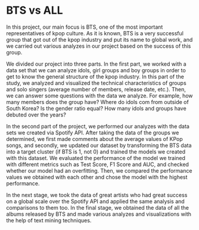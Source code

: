 # BTS vs ALL

In this project, our main focus is BTS, one of the most important representatives of kpop culture. As it is known, BTS is a very successful group that got out of the kpop industry and put its name to global work, and we carried out various analyzes in our project based on the success of this group.

We divided our project into three parts. In the first part, we worked with a data set that we can analyze idols, girl groups and boy groups in order to get to know the general structure of the kpop industry. In this part of the study, we analyzed and visualized the technical characteristics of groups and solo singers (average number of members, release date, etc.). Then,  we can answer some questions with the data we analyze. For example, how many members does the group have? Where do idols com from outside of South Korea? Is the gender ratio equal? How many idols and groups have debuted over the years?


In the second part of the project, we performed our analyzes with the data sets we created via Spotify API.  After taking the data of the groups we determined, we first made comments about the average values of KPop songs, and secondly, we updated our dataset by transforming the BTS  data into a target cluster (if BTS is 1, not 0) and trained the models we created with this dataset. We evaluated the performance of the model we trained with different metrics such as Test Score, F1 Score and AUC, and checked whether our model had an overfitting. Then, we compared the performance values we obtained with each other and chose the model with the highest performance.

In the next stage, we took the data of great artists who had great success on a global scale over the Spotify API and applied the same analysis and comparisons to them too.
In the final stage, we obtained the data of all the albums released by BTS and made various analyzes and visualizations with the help of text mining techniques.

